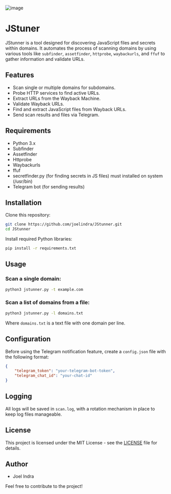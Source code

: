 ![image](https://github.com/user-attachments/assets/3045c3be-4ab6-4e95-b843-ead4c1b02059)

# JStuner

JStunner is a tool designed for discovering JavaScript files and secrets within domains. It automates the process of scanning domains by using various tools like `subfinder`, `assetfinder`, `httprobe`, `waybackurls`, and `ffuf` to gather information and validate URLs.

## Features
- Scan single or multiple domains for subdomains.
- Probe HTTP services to find active URLs.
- Extract URLs from the Wayback Machine.
- Validate Wayback URLs.
- Find and extract JavaScript files from Wayback URLs.
- Send scan results and files via Telegram.

## Requirements
- Python 3.x
- Subfinder
- Assetfinder
- Httprobe
- Waybackurls
- ffuf
- secretfinder.py (for finding secrets in JS files) must installed on system (/usr/bin)
- Telegram bot (for sending results)

## Installation

Clone this repository:

```bash
git clone https://github.com/joelindra/JStunner.git
cd JStunner
```

Install required Python libraries:

```bash
pip install -r requirements.txt
```

## Usage

### Scan a single domain:

```bash
python3 jstunner.py -t example.com
```

### Scan a list of domains from a file:

```bash
python3 jstunner.py -l domains.txt
```

Where `domains.txt` is a text file with one domain per line.

## Configuration

Before using the Telegram notification feature, create a `config.json` file with the following format:

```json
{
    "telegram_token": "your-telegram-bot-token",
    "telegram_chat_id": "your-chat-id"
}
```

## Logging

All logs will be saved in `scan.log`, with a rotation mechanism in place to keep log files manageable.

## License

This project is licensed under the MIT License - see the [LICENSE](LICENSE) file for details.

## Author

- Joel Indra

Feel free to contribute to the project!

